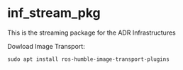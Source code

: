 # inf_stream_pkg
This is the streaming package for the ADR Infrastructures

Dowload Image Transport:

```
sudo apt install ros-humble-image-transport-plugins
```